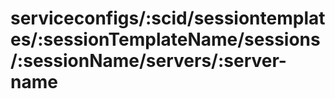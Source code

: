 # serviceconfigs/:scid/sessiontemplates/:sessionTemplateName/sessions/:sessionName/servers/:server-name